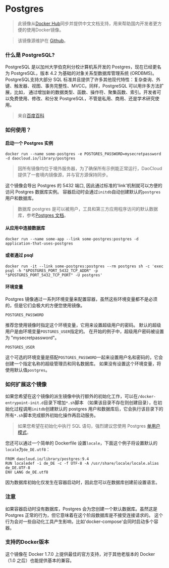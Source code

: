 # Postgres
> 此镜像从[Docker Hub](https://registry.hub.docker.com/_/postgres/)同步并提供中文文档支持，用来帮助国内开发者更方便的使用Docker镜像。

>该镜像源维护在 [Github](https://github.com/docker-library/official-images/blob/master/library/postgres)。

### 什么是 PostgreSQL?

PostgreSQL 是以加州大学伯克利分校计算机系开发的 Postgres，现在已经更名为 PostgreSQL，版本 4.2 为基础的对象关系型数据库管理系统 (ORDBMS)。PostgreSQL支持大部分 SQL 标准并且提供了许多其他现代特性：复杂查询、外键、触发器、视图、事务完整性、MVCC。同样，PostgreSQL 可以用许多方法扩展，比如， 通过增加新的数据类型、函数、操作符、聚集函数、索引。开发者可以免费使用、修改、和分发 PostgreSQL，不管是私用、商用、还是学术研究使用。

>来自[百度百科](http://baike.baidu.com/item/PostgreSQL)

### 如何使用？

#### 启动一个 Postgres 实例

```
docker run --name some-postgres -e POSTGRES_PASSWORD=mysecretpassword -d daocloud.io/library/postgres
```

> 因所有镜像均位于境外服务器，为了确保所有示例能正常运行，DaoCloud 提供了一套境内镜像源，并与官方源保持同步。

这个镜像会导出 Postgres 的 5432 端口, 因此通过标准的'link'机制就可以方便的访问 Postgres 数据库实例。 容器启动时会通过`initdb`自动创建默认的`postgres`用户和数据库。

> 数据库 postgres 是可以被用户，工具和第三方应用程序访问的默认数据库，参考[Postgres 文档](postgresql.org/docs)。


#### 从应用中连接数据库

```
docker run --name some-app --link some-postgres:postgres -d application-that-uses-postgres
```

#### 或者通过 psql

```
docker run -it --link some-postgres:postgres --rm postgres sh -c 'exec psql -h "$POSTGRES_PORT_5432_TCP_ADDR" -p "$POSTGRES_PORT_5432_TCP_PORT" -U postgres'
```

#### 环境变量

Postgres 镜像通过一系列环境变量来配置容器，虽然这些环境变量都不是必须的，但是它们会极大的方便您使用镜像。

`
POSTGRES_PASSWORD
`

推荐您使用镜像时指定这个环境变量，它用来设置超级用户的密码。 默认的超级用户是由环境变量`POSTGRES_USER`指定的。 在开始的例子中，超级用户密码被设置为 "mysecretpassword"。


`
POSTGRES_USER
`

这个可选的环境变量是搭配`POSTGRES_PASSWORD`一起来设置用户名和密码的，它会创建一个指定名称的超级管理员和同名数据库。 如果没有设置这个环境变量，将使用默认值`postgres`。

### 如何扩展这个镜像

如果您希望在这个镜像的派生镜像中执行额外的初始化工作，可以在`/docker-entrypoint-init.d`目录下增加`*.sh`脚本 （如果该目录不存在则创建目录），在初始化过程调用`initdb`创建默认的 postgres 用户和数据库后，它会执行该目录下的所有`*.sh`脚本完成额外初始化操作再启动服务。 

> 如果您希望在初始化中执行 SQL 语句，强烈建议您使用 Postgres [单用户模式](http://www.postgresql.org/docs/9.3/static/app-postgres.html#AEN90580)。

您还可以通过一个简单的 Dockerfile 设置`locale`，下面这个例子将设置默认的`locale`为`de_DE.utf8`：

```
FROM daocloud.io/library/postgres:9.4
RUN localedef -i de_DE -c -f UTF-8 -A /usr/share/locale/locale.alias de_DE.UTF-8
ENV LANG de_DE.utf8
```
因为数据库初始化仅发生在容器启动时，因此您可以在数据库创建前设置语言。

### 注意

如果容器启动时没有数据库，Postgres 会为您创建一个默认数据库。虽然这是 Postgres 正常的行为，但它意味着在这个阶段数据库是不接受连接请求的。 这个行为会对一些自动化工具产生影响，比如'docker-compose'会同时启动多个容器。

### 支持的Docker版本

这个镜像在 Docker 1.7.0 上提供最佳的官方支持，对于其他老版本的 Docker（1.0 之后）也能提供基本的兼容。
